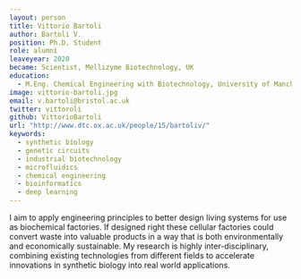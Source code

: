 ```yaml
---
layout: person
title: Vittorio Bartoli
author: Bartoli V.
position: Ph.D. Student
role: alumni
leaveyear: 2020
became: Scientist, Mellizyme Biotechnology, UK
education:
  - M.Eng. Chemical Engineering with Biotechnology, University of Manchester, 2014
image: vittorio-bartoli.jpg
email: v.bartoli@bristol.ac.uk
twitter: vittoroli
github: VittorioBartoli
url: "http://www.dtc.ox.ac.uk/people/15/bartoliv/"
keywords:
  - synthetic biology
  - genetic circuits
  - industrial biotechnology
  - microfluidics 
  - chemical engineering
  - bioinformatics
  - deep learning 
---
```

I aim to apply engineering principles to better design living systems for use as biochemical factories. If designed right these cellular factories could convert waste into valuable products in a way that is both environmentally and economically sustainable. My research is highly inter-disciplinary, combining existing technologies from different fields to accelerate innovations in synthetic biology into real world applications.
